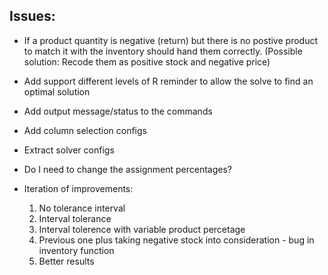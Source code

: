 ## Issues:
* If a product quantity is negative (return) but there is no postive product to match it with
   the inventory should hand them correctly. (Possible solution: Recode them as positive stock and negative price)
* Add support different levels of R reminder to allow the solve to find an optimal solution
* Add output message/status to the commands
* Add column selection configs
* Extract solver configs
* Do I need to change the assignment percentages?

* Iteration of improvements:
   1. No tolerance interval
   2. Interval tolerance
   3. Interval tolerence with variable product percetage
   4. Previous one plus taking negative stock into consideration - bug in inventory function
   5. Better results